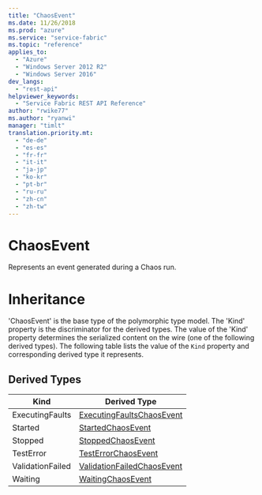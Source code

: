 ```yaml
---
title: "ChaosEvent"
ms.date: 11/26/2018
ms.prod: "azure"
ms.service: "service-fabric"
ms.topic: "reference"
applies_to: 
  - "Azure"
  - "Windows Server 2012 R2"
  - "Windows Server 2016"
dev_langs: 
  - "rest-api"
helpviewer_keywords: 
  - "Service Fabric REST API Reference"
author: "rwike77"
ms.author: "ryanwi"
manager: "timlt"
translation.priority.mt: 
  - "de-de"
  - "es-es"
  - "fr-fr"
  - "it-it"
  - "ja-jp"
  - "ko-kr"
  - "pt-br"
  - "ru-ru"
  - "zh-cn"
  - "zh-tw"
---
```

# ChaosEvent

Represents an event generated during a Chaos run.
# Inheritance

'ChaosEvent' is the base type of the polymorphic type model. The 'Kind' property is the discriminator for the derived types. 
The value of the 'Kind' property determines the serialized content on the wire (one of the following derived types). 
The following table lists the value of the `Kind` property and corresponding derived type it represents.
## Derived Types

| Kind | Derived Type |
| --- | --- | 
| ExecutingFaults | [ExecutingFaultsChaosEvent](sfclient-v64-model-executingfaultschaosevent.md) |
| Started | [StartedChaosEvent](sfclient-v64-model-startedchaosevent.md) |
| Stopped | [StoppedChaosEvent](sfclient-v64-model-stoppedchaosevent.md) |
| TestError | [TestErrorChaosEvent](sfclient-v64-model-testerrorchaosevent.md) |
| ValidationFailed | [ValidationFailedChaosEvent](sfclient-v64-model-validationfailedchaosevent.md) |
| Waiting | [WaitingChaosEvent](sfclient-v64-model-waitingchaosevent.md) |

